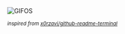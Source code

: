<div align="justify">
<picture>
    <source media="(prefers-color-scheme: dark)" srcset="https://i.ibb.co/Q7DCvB56/output-gif.gif">
    <source media="(prefers-color-scheme: light)" srcset="https://i.ibb.co/Q7DCvB56/output-gif.gif">
    <img alt="GIFOS" src="https://i.ibb.co/Q7DCvB56/output-gif.gif">
</picture>

<sub><i>inspired from [x0rzavi/github-readme-terminal](https://github.com/x0rzavi/github-readme-terminal)</i></sub>

</div>

<!-- Image deletion URL: https://ibb.co/fVDndRcC/6ba6161b562979065c27fb65055f2cb8 -->